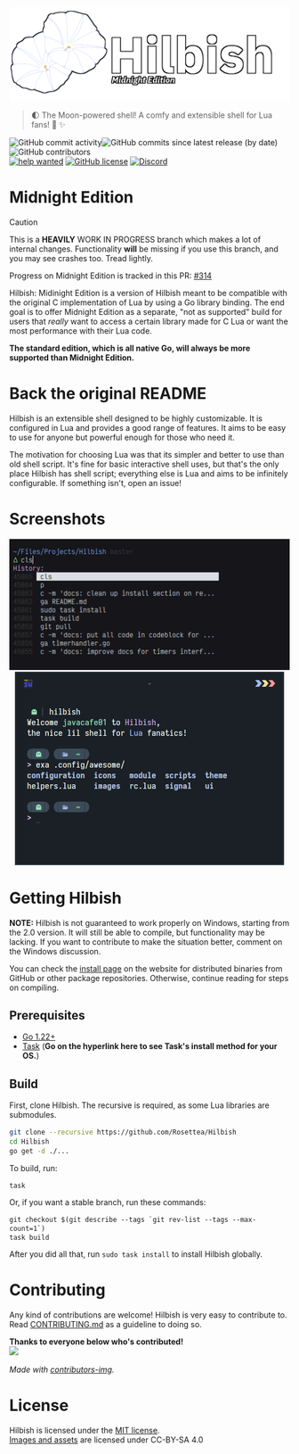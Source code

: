 <img src="./assets/hilbish-logo-and-text-midnight-edition.png" width=512><br>
<blockquote>
🌓 The Moon-powered shell! A comfy and extensible shell for Lua fans! 🌺 ✨
</blockquote>

<img alt="GitHub commit activity" src="https://img.shields.io/github/commit-activity/m/Rosettea/Hilbish?style=flat-square"><img alt="GitHub commits since latest release (by date)" src="https://img.shields.io/github/commits-since/Rosettea/Hilbish/latest?style=flat-square"><img alt="GitHub contributors" src="https://img.shields.io/github/contributors/Rosettea/Hilbish?style=flat-square"><br>
<a href="https://github.com/Rosettea/Hilbish/issues?q=is%3Aissue+is%3Aopen+label%3A%22help+wanted%22"><img src="https://img.shields.io/github/issues/Hilbis/Hilbish/help%20wanted?style=flat-square&color=green" alt="help wanted"></a>
<a href="https://github.com/Rosettea/Hilbish/blob/master/LICENSE"><img alt="GitHub license" src="https://img.shields.io/github/license/Rosettea/Hilbish?style=flat-square"></a>
<a href="https://discord.gg/3PDdcQz"><img alt="Discord" src="https://img.shields.io/discord/732357621503229962?color=blue&style=flat-square"></a>
<br>

# Midnight Edition

> [!CAUTION]
> This is a **HEAVILY** WORK IN PROGRESS branch which makes a lot of internal changes.
Functionality **will** be missing if you use this branch,
and you may see crashes too. Tread lightly.

Progress on Midnight Edition is tracked in this PR: [#314](https://github.com/Rosettea/Hilbish/pull/314)

Hilbish: Midinight Edition is a version of Hilbish meant to be compatible with
the original C implementation of Lua by using a Go library binding. The end goal
is to offer Midnight Edition as a separate, "not as supported" build for users
that *really* want to access a certain library made for C Lua or want the
most performance with their Lua code.

**The standard edition, which is all native Go,
will always be more supported than Midnight Edition.**

# Back the original README

Hilbish is an extensible shell designed to be highly customizable.
It is configured in Lua and provides a good range of features.
It aims to be easy to use for anyone but powerful enough for
those who need it.

The motivation for choosing Lua was that its simpler and better to use
than old shell script. It's fine for basic interactive shell uses,
but that's the only place Hilbish has shell script; everything else is Lua
and aims to be infinitely configurable. If something isn't, open an issue!

# Screenshots
<div align="center">
<img src="gallery/tab.png">
<img src="gallery/pillprompt.png">
</div>

# Getting Hilbish
**NOTE:** Hilbish is not guaranteed to work properly on Windows, starting
from the 2.0 version. It will still be able to compile, but functionality
may be lacking. If you want to contribute to make the situation better,
comment on the Windows discussion.

You can check the [install page](https://rosettea.github.io/Hilbish/install/)
on the website for distributed binaries from GitHub or other package repositories.
Otherwise, continue reading for steps on compiling.

## Prerequisites
- [Go 1.22+](https://go.dev)
- [Task](https://taskfile.dev/installation/) (**Go on the hyperlink here to see Task's install method for your OS.**)

## Build
First, clone Hilbish. The recursive is required, as some Lua libraries
are submodules.  
```sh
git clone --recursive https://github.com/Rosettea/Hilbish
cd Hilbish
go get -d ./...
```  

To build, run:
```
task
```  

Or, if you want a stable branch, run these commands:
```
git checkout $(git describe --tags `git rev-list --tags --max-count=1`)
task build
```  

After you did all that, run `sudo task install` to install Hilbish globally.

# Contributing
Any kind of contributions are welcome! Hilbish is very easy to contribute to.
Read [CONTRIBUTING.md](CONTRIBUTING.md) as a guideline to doing so.

**Thanks to everyone below who's contributed!**  
<a href="https://github.com/Rosettea/Hilbish/graphs/contributors">
  <img src="https://contrib.rocks/image?repo=Rosettea/Hilbish" />
</a>

*Made with [contributors-img](https://contrib.rocks).*

# License
Hilbish is licensed under the [MIT license](LICENSE).  
[Images and assets](assets/) are licensed under CC-BY-SA 4.0
